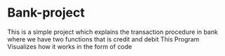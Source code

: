 # Bank-project

This is a simple project which explains the transaction procedure in bank
where we have two functions that is credit and debit
This Program Visualizes how it works in the form of code   
